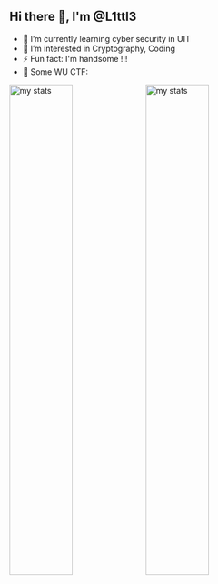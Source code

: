## Hi there 👋, I'm @L1ttl3

- 🌱 I’m currently learning cyber security in UIT
- 👀 I’m interested in Cryptography, Coding
- ⚡ Fun fact: I'm handsome !!!
- 📝 Some WU CTF: 


<img alt="my stats" align="left" width="47%" src="https://github-readme-stats.vercel.app/api?username=LittleNoPro&show_icons=true&theme=dark#gh-dark-mode-only)"/>
<img alt="my stats" align="left" width="47%" src="https://github-readme-stats.vercel.app/api/top-langs/?username=LittleNoPro&layout=compact"/>
